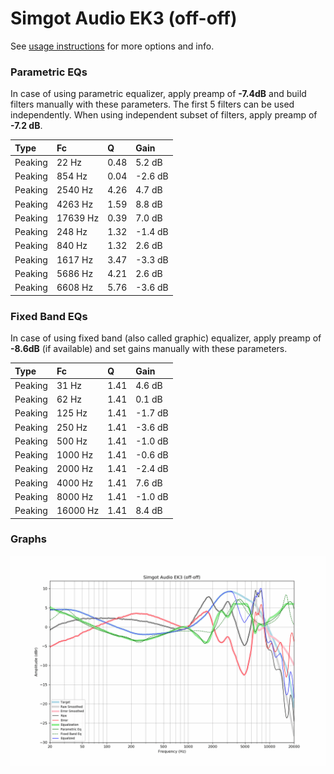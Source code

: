 # Simgot Audio EK3 (off-off)
See [usage instructions](https://github.com/jaakkopasanen/AutoEq#usage) for more options and info.

### Parametric EQs
In case of using parametric equalizer, apply preamp of **-7.4dB** and build filters manually
with these parameters. The first 5 filters can be used independently.
When using independent subset of filters, apply preamp of **-7.2 dB**.

| Type    | Fc       |    Q | Gain    |
|:--------|:---------|:-----|:--------|
| Peaking | 22 Hz    | 0.48 | 5.2 dB  |
| Peaking | 854 Hz   | 0.04 | -2.6 dB |
| Peaking | 2540 Hz  | 4.26 | 4.7 dB  |
| Peaking | 4263 Hz  | 1.59 | 8.8 dB  |
| Peaking | 17639 Hz | 0.39 | 7.0 dB  |
| Peaking | 248 Hz   | 1.32 | -1.4 dB |
| Peaking | 840 Hz   | 1.32 | 2.6 dB  |
| Peaking | 1617 Hz  | 3.47 | -3.3 dB |
| Peaking | 5686 Hz  | 4.21 | 2.6 dB  |
| Peaking | 6608 Hz  | 5.76 | -3.6 dB |

### Fixed Band EQs
In case of using fixed band (also called graphic) equalizer, apply preamp of **-8.6dB**
(if available) and set gains manually with these parameters.

| Type    | Fc       |    Q | Gain    |
|:--------|:---------|:-----|:--------|
| Peaking | 31 Hz    | 1.41 | 4.6 dB  |
| Peaking | 62 Hz    | 1.41 | 0.1 dB  |
| Peaking | 125 Hz   | 1.41 | -1.7 dB |
| Peaking | 250 Hz   | 1.41 | -3.6 dB |
| Peaking | 500 Hz   | 1.41 | -1.0 dB |
| Peaking | 1000 Hz  | 1.41 | -0.6 dB |
| Peaking | 2000 Hz  | 1.41 | -2.4 dB |
| Peaking | 4000 Hz  | 1.41 | 7.6 dB  |
| Peaking | 8000 Hz  | 1.41 | -1.0 dB |
| Peaking | 16000 Hz | 1.41 | 8.4 dB  |

### Graphs
![](./Simgot%20Audio%20EK3%20(off-off).png)